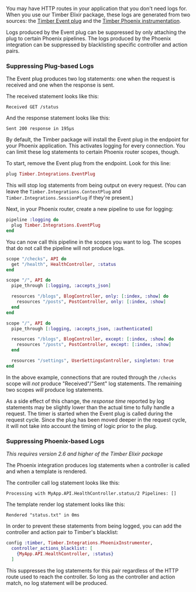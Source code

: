 You may have HTTP routes in your application that you don't need logs for. When you use our Timber Elixir package, these logs are generated from two sources: the [Timber Event plug](https://hexdocs.pm/timber/Timber.Integrations.EventPlug.html#content) and the [Timber Phoenix instrumentation](https://hexdocs.pm/timber/Timber.Integrations.PhoenixInstrumenter.html).

Logs produced by the Event plug can be suppressed by only attaching the plug to certain Phoenix pipelines. The logs produced by the Phoenix integration can be suppressed by blacklisting specific controller and action pairs.

### Suppressing Plug-based Logs

The Event plug produces two log statements: one when the request is received and one when the response is sent.

The received statement looks like this:

```
Received GET /status
```

And the response statement looks like this:

```
Sent 200 response in 195µs
```

By default, the Timber package will install the Event plug in the endpoint for your Phoenix application. This activates logging for every connection. You can limit these log statements to certain Phoenix router scopes, though.

To start, remove the Event plug from the endpoint. Look for this line:

```elixir
plug Timber.Integrations.EventPlug
```

This will stop log statements from being output on every request. (You can leave the `Timber.Integrations.ContextPlug` and `Timber.Integrations.SessionPlug` if they're present.)

Next, in your Phoenix router, create a new pipeline to use for logging:

```elixir
pipeline :logging do
  plug Timber.Integrations.EventPlug
end
```

You can now call this pipeline in the scopes you want to log. The scopes that do not call the pipeline will not produce logs.

```elixir
scope "/checks", API do
  get "/health", HealthController, :status
end

scope "/", API do
  pipe_through [:logging, :accepts_json]

  resources "/blogs", BlogController, only: [:index, :show] do
    resources "/posts", PostController, only: [:index, :show]
  end
end

scope "/", API do
  pipe_through [:logging, :accepts_json, :authenticated]

  resources "/blogs", BlogController, except: [:index, :show] do
    resources "/posts", PostController, except: [:index, :show]
  end

  resources "/settings", UserSettingsController, singleton: true
end
```

In the above example, connections that are routed through the `/checks` scope will _not_ produce "Received"/"Sent" log statements. The remaining two scopes _will_ produce log statements.

As a side effect of this change, the _response time_ reported by log statements may be slightly lower than the actual time to fully handle a request. The timer is started when the Event plug is called during the request cycle. Since the plug has been moved deeper in the request cycle, it will not take into account the timing of logic prior to the plug.

### Suppressing Phoenix-based Logs

*This requires version 2.6 and higher of the Timber Elixir package*

The Phoenix integration produces log statements when a controller is called and when a template is rendered.

The controller call log statement looks like this:

```
Processing with MyApp.API.HealthController.status/2 Pipelines: []
```

The template render log statement looks like this:

```
Rendered "status.txt" in 0ms
```

In order to prevent these statements from being logged, you can add the controller and action pair to Timber's blacklist:

```elixir
config :timber, Timber.Integrations.PhoenixInstrumenter,
  controller_actions_blacklist: [
    {MyApp.API.HealthController, :status}
  ]
```

This suppresses the log statements for this pair regardless of the HTTP route used to reach the controller. So long as the controller and action match, no log statement will be produced.
